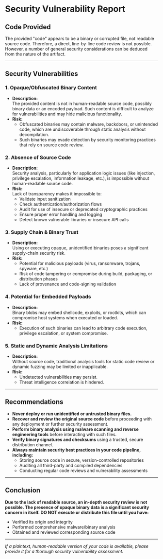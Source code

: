 # Security Vulnerability Report

## Code Provided

The provided "code" appears to be a binary or corrupted file, not readable source code. Therefore, a direct, line-by-line code review is not possible. However, a number of general security considerations can be deduced from the nature of the artifact.

---

## Security Vulnerabilities

### 1. Opaque/Obfuscated Binary Content

- **Description:**  
  The provided content is not in human-readable source code, possibly binary data or an encoded payload. Such content is difficult to analyze for vulnerabilities and may hide malicious functionality.
- **Risk:**  
  - Obfuscated binaries may contain malware, backdoors, or unintended code, which are undiscoverable through static analysis without decompilation.
  - Such binaries may evade detection by security monitoring practices that rely on source code review.

### 2. Absence of Source Code

- **Description:**  
  Security analysis, particularly for application logic issues (like injection, privilege escalation, information leakage, etc.), is impossible without human-readable source code.
- **Risk:**  
  Lack of transparency makes it impossible to:
    - Validate input sanitization
    - Check authentication/authorization flows
    - Audit for use of insecure or deprecated cryptographic practices
    - Ensure proper error handling and logging
    - Detect known vulnerable libraries or insecure API calls

### 3. Supply Chain & Binary Trust

- **Description:**  
  Using or executing opaque, unidentified binaries poses a significant supply-chain security risk.
- **Risk:**  
  - Potential for malicious payloads (virus, ransomware, trojans, spyware, etc.)
  - Risk of code tampering or compromise during build, packaging, or distribution phases
  - Lack of provenance and code-signing validation

### 4. Potential for Embedded Payloads

- **Description:**  
  Binary blobs may embed shellcode, exploits, or rootkits, which can compromise host systems when executed or loaded.
- **Risk:**  
  - Execution of such binaries can lead to arbitrary code execution, privilege escalation, or system compromise.

### 5. Static and Dynamic Analysis Limitations

- **Description:**  
  Without source code, traditional analysis tools for static code review or dynamic fuzzing may be limited or inapplicable.
- **Risk:**  
  - Undetected vulnerabilities may persist.
  - Threat intelligence correlation is hindered.

---

## Recommendations

- **Never deploy or run unidentified or untrusted binary files.**
- **Recover and review the original source code** before proceeding with any deployment or further security assessment.
- **Perform binary analysis using malware scanning and reverse engineering tools** before interacting with such files.
- **Verify binary signatures and checksums** using a trusted, secure distribution channel.
- **Always maintain security best practices in your code pipeline, including:**
  - Storing source code in secure, version-controlled repositories
  - Auditing all third-party and compiled dependencies
  - Conducting regular code reviews and vulnerability assessments

---

## Conclusion

**Due to the lack of readable source, an in-depth security review is not possible. The presence of opaque binary data is a significant security concern in itself. DO NOT execute or distribute this file until you have:**

- Verified its origin and integrity
- Performed comprehensive malware/binary analysis
- Obtained and reviewed corresponding source code

---

_If a plaintext, human-readable version of your code is available, please provide it for a thorough security vulnerability assessment._